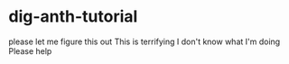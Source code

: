 # dig-anth-tutorial
please let me figure this out
This is terrifying
I don't know what I'm doing
Please help
